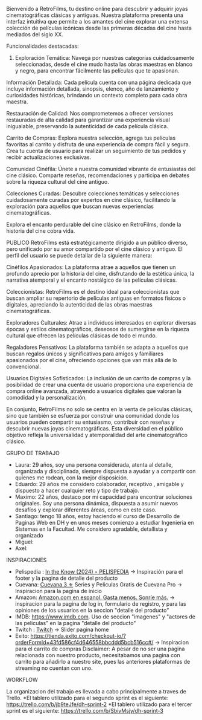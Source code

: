 Bienvenido a RetroFilms, tu destino online para descubrir y adquirir joyas cinematográficas clásicas y antiguas. Nuestra plataforma presenta una interfaz intuitiva que permite a los amantes del cine explorar una extensa colección de películas icónicas desde las primeras décadas del cine hasta mediados del siglo XX.

Funcionalidades destacadas:
1. Exploración Temática: Navega por nuestras categorías cuidadosamente seleccionadas, desde el cine mudo hasta las obras maestras en blanco y negro, para encontrar fácilmente las películas que te apasionan.

Información Detallada: Cada película cuenta con una página dedicada que incluye información detallada, sinopsis, elenco, año de lanzamiento y curiosidades históricas, brindando un contexto completo para cada obra maestra.

Restauración de Calidad: Nos comprometemos a ofrecer versiones restauradas de alta calidad para garantizar una experiencia visual inigualable, preservando la autenticidad de cada película clásica.

Carrito de Compras: Explora nuestra selección, agrega tus películas favoritas al carrito y disfruta de una experiencia de compra fácil y segura. Crea tu cuenta de usuario para realizar un seguimiento de tus pedidos y recibir actualizaciones exclusivas.

Comunidad Cinéfila: Únete a nuestra comunidad vibrante de entusiastas del cine clásico. Comparte reseñas, recomendaciones y participa en debates sobre la riqueza cultural del cine antiguo.

Colecciones Curadas: Descubre colecciones temáticas y selecciones cuidadosamente curadas por expertos en cine clásico, facilitando la exploración para aquellos que buscan nuevas experiencias cinematográficas.

Explora el encanto perdurable del cine clásico en RetroFilms, donde la historia del cine cobra vida.

PUBLICO
RetroFilms está estratégicamente dirigido a un público diverso, pero unificado por su amor compartido por el cine clásico y antiguo. El perfil del usuario se puede detallar de la siguiente manera:

Cinéfilos Apasionados: La plataforma atrae a aquellos que tienen un profundo aprecio por la historia del cine, disfrutando de la estética única, la narrativa atemporal y el encanto nostálgico de las películas clásicas.

Coleccionistas: RetroFilms es el destino ideal para coleccionistas que buscan ampliar su repertorio de películas antiguas en formatos físicos o digitales, apreciando la autenticidad de las obras maestras cinematográficas.

Exploradores Culturales: Atrae a individuos interesados en explorar diversas épocas y estilos cinematográficos, deseosos de sumergirse en la riqueza cultural que ofrecen las películas clásicas de todo el mundo.

Regaladores Pensativos: La plataforma también se adapta a aquellos que buscan regalos únicos y significativos para amigos y familiares apasionados por el cine, ofreciendo opciones que van más allá de lo convencional.

Usuarios Digitales Sofisticados: La inclusión de un carrito de compras y la posibilidad de crear una cuenta de usuario proporciona una experiencia de compra online avanzada, atrayendo a usuarios digitales que valoran la comodidad y la personalización.

En conjunto, RetroFilms no solo se centra en la venta de películas clásicas, sino que también se esfuerza por construir una comunidad donde los usuarios pueden compartir su entusiasmo, contribuir con reseñas y descubrir nuevas joyas cinematográficas. Esta diversidad en el público objetivo refleja la universalidad y atemporalidad del arte cinematográfico clásico.

GRUPO DE TRABAJO

* Laura: 29 años, soy una persona considerada, atenta al detalle, organizada y disciplinada, siempre dispuesta a ayudar y a compartir con quienes me rodean, con la mejor disposición.
* Eduardo: 29 años me considero colaborador, receptivo , amigable y dispuesto a hacer cualquier reto y tipo de trabajo.
* Maximo: 22 años, destaco por mi capacidad para encontrar soluciones originales. Soy una persona dinámica, dispuesta a asumir nuevos desafíos y explorar diferentes áreas, como en este caso.
* Santiago: tengo 18 años, estoy haciendo el curso de Desarrollo de Paginas Web en DH y en unos meses comienzo a estudiar Ingenieria en Sistemas en la Facultad.
Me considero agradable, detallista y organizado
* Miguel:
* Axel: 


INSPIRACIONES

* Pelispedia : [In the Know (2024) ‣ PELISPEDIA](https://ww1.pelispedia.asia/) → Inspiración para el footer y la pagina de detalle del producto
* Cuevana: [Cuevana 3 ⚜️](https://w3wv.cuevana.biz/) Series y Peliculas Gratis de Cuevana Pro → Inspiracion para la pagina de inicio
* Amazon: [Amazon.com en espanol. Gasta menos. Sonríe más.](https://www.amazon.com/-/es/ref=nav_logo) → inspiracion para la pagina de log in, formulario de registro, y para las opiniones de los usuarios en la seccion "detalle del producto"
* IMDB: https://www.imdb.com. Uso de seccion "imagenes" y "actores de las peliculas" en la pagina "detalle del producto"
* Twitch : [Twitch](https://www.twitch.tv/) → Slider pagina home
* Exito: https://tienda.exito.com/checkout-io/?orderFormId=43fd586cf4d646558bbcddd5bcb516cc#/ → Inspiracion para el carrito de compras
Disclaimer: A pesar de no ser una pagina relacionada con nuestro producto, necesitabamos una pagina con carrito para añadirlo a nuestro site, pues las anteriores plataformas de streaming no cuentan con uno.

WORKFLOW

La organizacion del trabajo es llevada a cabo principalmente a traves de Trello. 
*El tablero utilizado para el segundo sprint es el siguiente:
https://trello.com/b/jb9teJfe/dh-sprint-2
*El tablero utilizado para el tercer sprint es el siguiente:
https://trello.com/b/SbivMsjy/dh-sprint-3

